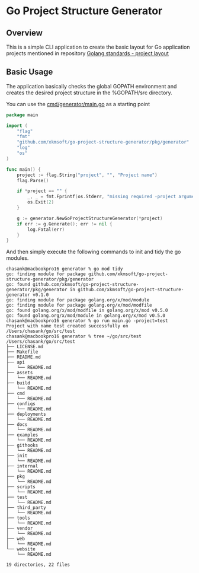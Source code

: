 # Go Project Structure Generator

## Overview

This is a simple CLI application to create the basic layout for Go application projects mentioned in repository [Golang standards - project layout](https://github.com/golang-standards/project-layout) 

## Basic Usage
The application basically checks the global GOPATH environment and creates the desired project structure in the %GOPATH/src directory.

You can use the [cmd/generator/main.go](https://github.com/xkmsoft/go-project-structure-generator/blob/master/cmd/generator/main.go) as a starting point
```go
package main

import (
	"flag"
	"fmt"
	"github.com/xkmsoft/go-project-structure-generator/pkg/generator"
	"log"
	"os"
)

func main() {
	project := flag.String("project", "", "Project name")
	flag.Parse()

	if *project == "" {
		_, _ = fmt.Fprintf(os.Stderr, "missing required -project argument/flag\n")
		os.Exit(2)
	}

	g := generator.NewGoProjectStructureGenerator(*project)
	if err := g.Generate(); err != nil {
		log.Fatal(err)
	}
}
```

And then simply execute the following commands to init and tidy the go modules.
```
chasank@macbookpro16 generator % go mod tidy
go: finding module for package github.com/xkmsoft/go-project-structure-generator/pkg/generator
go: found github.com/xkmsoft/go-project-structure-generator/pkg/generator in github.com/xkmsoft/go-project-structure-generator v0.1.0
go: finding module for package golang.org/x/mod/module
go: finding module for package golang.org/x/mod/modfile
go: found golang.org/x/mod/modfile in golang.org/x/mod v0.5.0
go: found golang.org/x/mod/module in golang.org/x/mod v0.5.0
chasank@macbookpro16 generator % go run main.go -project=test
Project with name test created successfully on /Users/chasank/go/src/test
chasank@macbookpro16 generator % tree ~/go/src/test 
/Users/chasank/go/src/test
├── LICENSE.md
├── Makefile
├── README.md
├── api
│   └── README.md
├── assets
│   └── README.md
├── build
│   └── README.md
├── cmd
│   └── README.md
├── configs
│   └── README.md
├── deployments
│   └── README.md
├── docs
│   └── README.md
├── examples
│   └── README.md
├── githooks
│   └── README.md
├── init
│   └── README.md
├── internal
│   └── README.md
├── pkg
│   └── README.md
├── scripts
│   └── README.md
├── test
│   └── README.md
├── third_party
│   └── README.md
├── tools
│   └── README.md
├── vendor
│   └── README.md
├── web
│   └── README.md
└── website
    └── README.md

19 directories, 22 files
```
